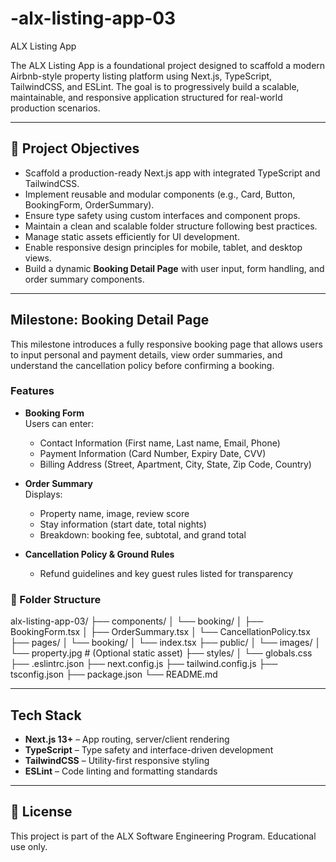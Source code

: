 # -alx-listing-app-03

ALX Listing App

The ALX Listing App is a foundational project designed to scaffold a modern Airbnb-style property listing platform using Next.js, TypeScript, TailwindCSS, and ESLint. The goal is to progressively build a scalable, maintainable, and responsive application structured for real-world production scenarios.

---

## 🚀 Project Objectives

- Scaffold a production-ready Next.js app with integrated TypeScript and TailwindCSS.
- Implement reusable and modular components (e.g., Card, Button, BookingForm, OrderSummary).
- Ensure type safety using custom interfaces and component props.
- Maintain a clean and scalable folder structure following best practices.
- Manage static assets efficiently for UI development.
- Enable responsive design principles for mobile, tablet, and desktop views.
- Build a dynamic **Booking Detail Page** with user input, form handling, and order summary components.

---

## Milestone: Booking Detail Page

This milestone introduces a fully responsive booking page that allows users to input personal and payment details, view order summaries, and understand the cancellation policy before confirming a booking.

###  Features

- **Booking Form**  
  Users can enter:
  - Contact Information (First name, Last name, Email, Phone)
  - Payment Information (Card Number, Expiry Date, CVV)
  - Billing Address (Street, Apartment, City, State, Zip Code, Country)

- **Order Summary**  
  Displays:
  - Property name, image, review score
  - Stay information (start date, total nights)
  - Breakdown: booking fee, subtotal, and grand total

- **Cancellation Policy & Ground Rules**  
  - Refund guidelines and key guest rules listed for transparency

### 📁 Folder Structure

alx-listing-app-03/
├── components/
│   └── booking/
│       ├── BookingForm.tsx
│       ├── OrderSummary.tsx
│       └── CancellationPolicy.tsx
├── pages/
│   └── booking/
│       └── index.tsx
├── public/
│   └── images/
│       └── property.jpg     # (Optional static asset)
├── styles/
│   └── globals.css
├── .eslintrc.json
├── next.config.js
├── tailwind.config.js
├── tsconfig.json
├── package.json
└── README.md


---

##  Tech Stack

- **Next.js 13+** – App routing, server/client rendering
- **TypeScript** – Type safety and interface-driven development
- **TailwindCSS** – Utility-first responsive styling
- **ESLint** – Code linting and formatting standards

---

## 📄 License

This project is part of the ALX Software Engineering Program. Educational use only.

